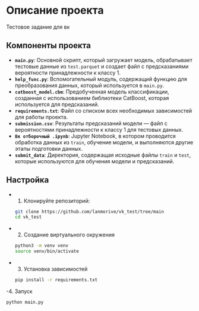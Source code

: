 # Описание проекта

Тестовое задание для вк

## Компоненты проекта

- **`main.py`**: Основной скрипт, который загружает модель, обрабатывает тестовые данные из `test.parquet` и создает файл с предсказаниями вероятности принадлежности к классу 1.
- **`help_func.py`**: Вспомогательный модуль, содержащий функцию для преобразования данных, который используется в `main.py`.
- **`catboost_model.cbm`**: Предобученная модель классификации, созданная с использованием библиотеки CatBoost, которая используется для предсказаний.
- **`requirements.txt`**: Файл со списком всех необходимых зависимостей для работы проекта.
- **`submission.csv`**: Результаты предсказаний модели — файл с вероятностями принадлежности к классу 1 для тестовых данных.
- **`Вк отборочный .ipynb`**: Jupyter Notebook, в котором проводится обработка данных из `train`, обучение модели, и выполняются другие этапы подготовки данных.
- **`submit_data`**: Директория, содержащая исходные файлы `train` и `test`, которые используются для обучения модели и предсказаний.

## Настройка
- 1. Клонируйте репозиторий:
   ```bash
   git clone https://github.com/lanmorive/vk_test/tree/main
   cd vk_test
   ```
- 2. Создание виртуального окружения
   ```bash
   python3 -m venv venv
   source venv/bin/activate
   ```
- 3. Установка зависимостей
  ```bash
  pip install -r requirements.txt
   ```
-4. Запуск
  ```bash
  python main.py
   ```
     
